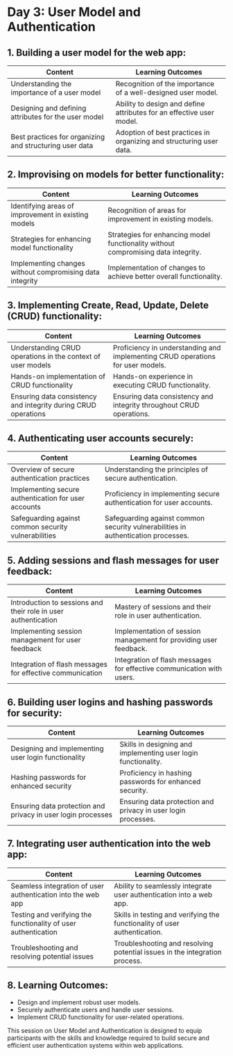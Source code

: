 # Day 3: User Model and Authentication

## 1. Building a user model for the web app:

| Content                               | Learning Outcomes                                      |
|---------------------------------------|--------------------------------------------------------|
| Understanding the importance of a user model | Recognition of the importance of a well-designed user model.|
| Designing and defining attributes for the user model | Ability to design and define attributes for an effective user model.|
| Best practices for organizing and structuring user data | Adoption of best practices in organizing and structuring user data.|

## 2. Improvising on models for better functionality:

| Content                               | Learning Outcomes                                      |
|---------------------------------------|--------------------------------------------------------|
| Identifying areas of improvement in existing models | Recognition of areas for improvement in existing models.|
| Strategies for enhancing model functionality | Strategies for enhancing model functionality without compromising data integrity.|
| Implementing changes without compromising data integrity | Implementation of changes to achieve better overall functionality.|

## 3. Implementing Create, Read, Update, Delete (CRUD) functionality:

| Content                               | Learning Outcomes                                      |
|---------------------------------------|--------------------------------------------------------|
| Understanding CRUD operations in the context of user models | Proficiency in understanding and implementing CRUD operations for user models.|
| Hands-on implementation of CRUD functionality | Hands-on experience in executing CRUD functionality.|
| Ensuring data consistency and integrity during CRUD operations | Ensuring data consistency and integrity throughout CRUD operations.|

## 4. Authenticating user accounts securely:

| Content                               | Learning Outcomes                                      |
|---------------------------------------|--------------------------------------------------------|
| Overview of secure authentication practices | Understanding the principles of secure authentication.|
| Implementing secure authentication for user accounts | Proficiency in implementing secure authentication for user accounts.|
| Safeguarding against common security vulnerabilities | Safeguarding against common security vulnerabilities in authentication processes.|

## 5. Adding sessions and flash messages for user feedback:

| Content                               | Learning Outcomes                                      |
|---------------------------------------|--------------------------------------------------------|
| Introduction to sessions and their role in user authentication | Mastery of sessions and their role in user authentication.|
| Implementing session management for user feedback | Implementation of session management for providing user feedback.|
| Integration of flash messages for effective communication | Integration of flash messages for effective communication with users.|

## 6. Building user logins and hashing passwords for security:

| Content                               | Learning Outcomes                                      |
|---------------------------------------|--------------------------------------------------------|
| Designing and implementing user login functionality | Skills in designing and implementing user login functionality.|
| Hashing passwords for enhanced security | Proficiency in hashing passwords for enhanced security.|
| Ensuring data protection and privacy in user login processes | Ensuring data protection and privacy in user login processes.|

## 7. Integrating user authentication into the web app:

| Content                               | Learning Outcomes                                      |
|---------------------------------------|--------------------------------------------------------|
| Seamless integration of user authentication into the web app | Ability to seamlessly integrate user authentication into a web app.|
| Testing and verifying the functionality of user authentication | Skills in testing and verifying the functionality of user authentication.|
| Troubleshooting and resolving potential issues | Troubleshooting and resolving potential issues in the integration process.|

## 8. Learning Outcomes:

- Design and implement robust user models.
- Securely authenticate users and handle user sessions.
- Implement CRUD functionality for user-related operations.

This session on User Model and Authentication is designed to equip participants with the skills and knowledge required to build secure and efficient user authentication systems within web applications.
